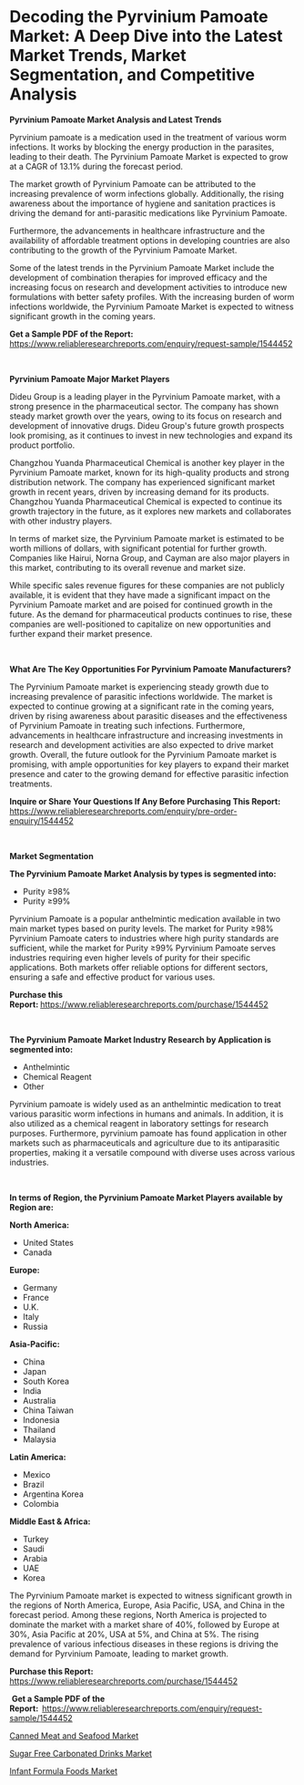 <p><h1>Decoding the Pyrvinium Pamoate Market: A Deep Dive into the Latest Market Trends, Market Segmentation, and Competitive Analysis</h1></p><p><strong>Pyrvinium Pamoate Market Analysis and Latest Trends</strong></p>
<p><p>Pyrvinium pamoate is a medication used in the treatment of various worm infections. It works by blocking the energy production in the parasites, leading to their death. The Pyrvinium Pamoate Market is expected to grow at a CAGR of 13.1% during the forecast period. </p><p>The market growth of Pyrvinium Pamoate can be attributed to the increasing prevalence of worm infections globally. Additionally, the rising awareness about the importance of hygiene and sanitation practices is driving the demand for anti-parasitic medications like Pyrvinium Pamoate. </p><p>Furthermore, the advancements in healthcare infrastructure and the availability of affordable treatment options in developing countries are also contributing to the growth of the Pyrvinium Pamoate Market. </p><p>Some of the latest trends in the Pyrvinium Pamoate Market include the development of combination therapies for improved efficacy and the increasing focus on research and development activities to introduce new formulations with better safety profiles. With the increasing burden of worm infections worldwide, the Pyrvinium Pamoate Market is expected to witness significant growth in the coming years.</p></p>
<p><strong>Get a Sample PDF of the Report:&nbsp;</strong> <a href="https://www.reliableresearchreports.com/enquiry/request-sample/1544452">https://www.reliableresearchreports.com/enquiry/request-sample/1544452</a></p>
<p>&nbsp;</p>
<p><strong>Pyrvinium Pamoate Major Market Players</strong></p>
<p><p>Dideu Group is a leading player in the Pyrvinium Pamoate market, with a strong presence in the pharmaceutical sector. The company has shown steady market growth over the years, owing to its focus on research and development of innovative drugs. Dideu Group's future growth prospects look promising, as it continues to invest in new technologies and expand its product portfolio.</p><p>Changzhou Yuanda Pharmaceutical Chemical is another key player in the Pyrvinium Pamoate market, known for its high-quality products and strong distribution network. The company has experienced significant market growth in recent years, driven by increasing demand for its products. Changzhou Yuanda Pharmaceutical Chemical is expected to continue its growth trajectory in the future, as it explores new markets and collaborates with other industry players.</p><p>In terms of market size, the Pyrvinium Pamoate market is estimated to be worth millions of dollars, with significant potential for further growth. Companies like Hairui, Norna Group, and Cayman are also major players in this market, contributing to its overall revenue and market size.</p><p>While specific sales revenue figures for these companies are not publicly available, it is evident that they have made a significant impact on the Pyrvinium Pamoate market and are poised for continued growth in the future. As the demand for pharmaceutical products continues to rise, these companies are well-positioned to capitalize on new opportunities and further expand their market presence.</p></p>
<p>&nbsp;</p>
<p><strong>What Are The Key Opportunities For Pyrvinium Pamoate Manufacturers?</strong></p>
<p><p>The Pyrvinium Pamoate market is experiencing steady growth due to increasing prevalence of parasitic infections worldwide. The market is expected to continue growing at a significant rate in the coming years, driven by rising awareness about parasitic diseases and the effectiveness of Pyrvinium Pamoate in treating such infections. Furthermore, advancements in healthcare infrastructure and increasing investments in research and development activities are also expected to drive market growth. Overall, the future outlook for the Pyrvinium Pamoate market is promising, with ample opportunities for key players to expand their market presence and cater to the growing demand for effective parasitic infection treatments.</p></p>
<p><strong>Inquire or Share Your Questions If Any Before Purchasing This Report:</strong> <a href="https://www.reliableresearchreports.com/enquiry/pre-order-enquiry/1544452">https://www.reliableresearchreports.com/enquiry/pre-order-enquiry/1544452</a></p>
<p>&nbsp;</p>
<p><strong>Market Segmentation</strong></p>
<p><strong>The Pyrvinium Pamoate Market Analysis by types is segmented into:</strong></p>
<p><ul><li>Purity ≥98%</li><li>Purity ≥99%</li></ul></p>
<p><p>Pyrvinium Pamoate is a popular anthelmintic medication available in two main market types based on purity levels. The market for Purity ≥98% Pyrvinium Pamoate caters to industries where high purity standards are sufficient, while the market for Purity ≥99% Pyrvinium Pamoate serves industries requiring even higher levels of purity for their specific applications. Both markets offer reliable options for different sectors, ensuring a safe and effective product for various uses.</p></p>
<p><strong>Purchase this Report:&nbsp;</strong><a href="https://www.reliableresearchreports.com/purchase/1544452">https://www.reliableresearchreports.com/purchase/1544452</a></p>
<p>&nbsp;</p>
<p><strong>The Pyrvinium Pamoate Market Industry Research by Application is segmented into:</strong></p>
<p><ul><li>Anthelmintic</li><li>Chemical Reagent</li><li>Other</li></ul></p>
<p><p>Pyrvinium pamoate is widely used as an anthelmintic medication to treat various parasitic worm infections in humans and animals. In addition, it is also utilized as a chemical reagent in laboratory settings for research purposes. Furthermore, pyrvinium pamoate has found application in other markets such as pharmaceuticals and agriculture due to its antiparasitic properties, making it a versatile compound with diverse uses across various industries.</p></p>
<p>&nbsp;</p>
<p><strong>In terms of Region, the Pyrvinium Pamoate Market Players available by Region are:</strong></p>
<p>
    <p> <strong> North America: </strong>
        <ul>
            <li>United States</li>
            <li>Canada</li>
        </ul>
        </p> 
    <p> <strong> Europe: </strong>
        <ul>
            <li>Germany</li>
            <li>France</li>
            <li>U.K.</li>
            <li>Italy</li>
            <li>Russia</li>
        </ul>
        </p> 
    <p> <strong> Asia-Pacific: </strong>
        <ul>
            <li>China</li>
            <li>Japan</li>
            <li>South Korea</li>
            <li>India</li>
            <li>Australia</li>
            <li>China Taiwan</li>
            <li>Indonesia</li>
            <li>Thailand</li>
            <li>Malaysia</li>
        </ul>
        </p> 
    <p> <strong> Latin America: </strong>
        <ul>
            <li>Mexico</li>
            <li>Brazil</li>
            <li>Argentina Korea</li>
            <li>Colombia</li>
        </ul>
        </p> 
    <p> <strong> Middle East & Africa: </strong>
        <ul>
            <li>Turkey</li>
            <li>Saudi</li>
            <li>Arabia</li>
            <li>UAE</li>
            <li>Korea</li>
        </ul>
    </p>
    </p>
<p><p>The Pyrvinium Pamoate market is expected to witness significant growth in the regions of North America, Europe, Asia Pacific, USA, and China in the forecast period. Among these regions, North America is projected to dominate the market with a market share of 40%, followed by Europe at 30%, Asia Pacific at 20%, USA at 5%, and China at 5%. The rising prevalence of various infectious diseases in these regions is driving the demand for Pyrvinium Pamoate, leading to market growth.</p></p>
<p><strong>Purchase this Report: </strong><a href="https://www.reliableresearchreports.com/purchase/1544452">https://www.reliableresearchreports.com/purchase/1544452</a></p>
<p>&nbsp;<strong>Get a Sample PDF of the Report:&nbsp;&nbsp;</strong><a href="https://www.reliableresearchreports.com/enquiry/request-sample/1544452">https://www.reliableresearchreports.com/enquiry/request-sample/1544452</a></p>
<p><strong></strong></p>
<p><p><a href="https://view.publitas.com/reportprime-1/insights-into-canned-meat-and-seafood-market-size-analysing-market-share-trends-and-growth-from-2024-to-2031/">Canned Meat and Seafood Market</a></p><p><a href="https://view.publitas.com/reportprime-1/sugar-free-carbonated-drinks-market-research-report-reveals-the-latest-trends-and-opportunities-of-this-market-for-period-from-2024-2031/">Sugar Free Carbonated Drinks Market</a></p><p><a href="https://view.publitas.com/reportprime-1/infant-formula-foods-market-furnish-information-about-market-size-market-share-market-dynamics-and-projections-spanning-from-2024-to-2031/">Infant Formula Foods Market</a></p></p>